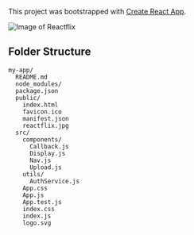 This project was bootstrapped with [Create React App](https://github.com/facebookincubator/create-react-app).

![Image of Reactflix](https://github.com/DanAlvares/apps/blob/master/react-miniflix/public/reactflix.jpg)

## Folder Structure

```
my-app/
  README.md
  node_modules/
  package.json
  public/
    index.html
    favicon.ico
    manifest.json
    reactflix.jpg
  src/
    components/
      Callback.js
      Display.js
      Nav.js
      Upload.js
    utils/
      AuthService.js
    App.css
    App.js
    App.test.js
    index.css
    index.js
    logo.svg
```
